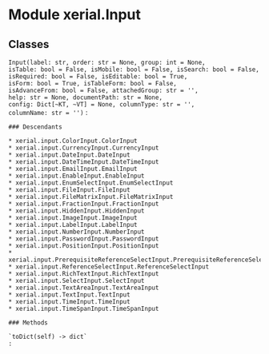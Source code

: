 Module xerial.Input
===================

Classes
-------

`Input(label: str, order: str = None, group: int = None, isTable: bool = False, isMobile: bool = False, isSearch: bool = False, isRequired: bool = False, isEditable: bool = True, isForm: bool = True, isTableForm: bool = False, isAdvanceFrom: bool = False, attachedGroup: str = '', help: str = None, documentPath: str = None, config: Dict[~KT, ~VT] = None, columnType: str = '', columnName: str = '')`
:   

    ### Descendants

    * xerial.input.ColorInput.ColorInput
    * xerial.input.CurrencyInput.CurrencyInput
    * xerial.input.DateInput.DateInput
    * xerial.input.DateTimeInput.DateTimeInput
    * xerial.input.EmailInput.EmailInput
    * xerial.input.EnableInput.EnableInput
    * xerial.input.EnumSelectInput.EnumSelectInput
    * xerial.input.FileInput.FileInput
    * xerial.input.FileMatrixInput.FileMatrixInput
    * xerial.input.FractionInput.FractionInput
    * xerial.input.HiddenInput.HiddenInput
    * xerial.input.ImageInput.ImageInput
    * xerial.input.LabelInput.LabelInput
    * xerial.input.NumberInput.NumberInput
    * xerial.input.PasswordInput.PasswordInput
    * xerial.input.PositionInput.PositionInput
    * xerial.input.PrerequisiteReferenceSelectInput.PrerequisiteReferenceSelectInput
    * xerial.input.ReferenceSelectInput.ReferenceSelectInput
    * xerial.input.RichTextInput.RichTextInput
    * xerial.input.SelectInput.SelectInput
    * xerial.input.TextAreaInput.TextAreaInput
    * xerial.input.TextInput.TextInput
    * xerial.input.TimeInput.TimeInput
    * xerial.input.TimeSpanInput.TimeSpanInput

    ### Methods

    `toDict(self) ‑> dict`
    :